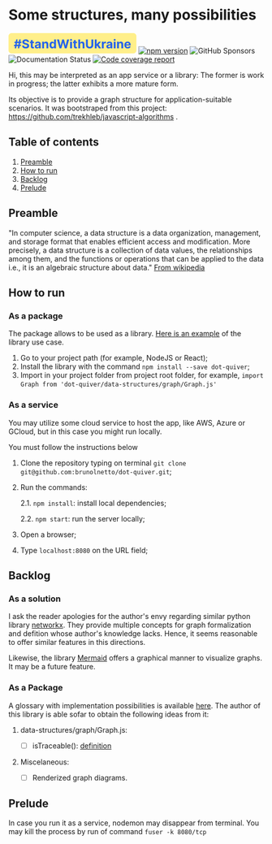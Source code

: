 # Some structures, many possibilities

[![StandWithUkraine](https://raw.githubusercontent.com/vshymanskyy/StandWithUkraine/main/badges/StandWithUkraine.svg)](https://github.com/vshymanskyy/StandWithUkraine/blob/main/docs/README.md)
[![npm version](https://img.shields.io/npm/v/dot-quiver)](https://www.npmjs.com/package/dot-quiver)
![GitHub Sponsors](https://img.shields.io/github/sponsors/dot-quiver)
![Documentation Status](https://img.shields.io/npm/l/dot-quiver)
[![Code coverage report](https://codecov.io/gh/dot-quiver/dot-quiver-api/branch/main/graph/badge.svg?token=U6VOO56PDL)](https://app.codecov.io/gh/dot-quiver/dot-quiver-api)

Hi, this may be interpreted as an app service or a library: The former is work in progress; the latter exhibits a more mature form.

Its objective is to provide a graph structure for application-suitable scenarios. It was bootstraped from this project: https://github.com/trekhleb/javascript-algorithms .

## Table of contents

1. [Preamble](#preamble)
2. [How to run](#how-to-run)
3. [Backlog](#backlog)
4. [Prelude](#prelude)

## Preamble

"In computer science, a data structure is a data organization, management, and storage format that enables efficient access and modification. More precisely, a data structure is a collection of data values, the relationships among them, and the functions or operations that can be applied to the data i.e., it is an algebraic structure about data." [From wikipedia](https://en.wikipedia.org/wiki/Data_structure)

## How to run

### As a package

The package allows to be used as a library. [Here is an example](https://github.com/dot-quiver/use-case) of the library use case.

1) Go to your project path (for example, NodeJS or React);
2) Install the library with the command ```npm install --save dot-quiver```;
3) Import in your project folder from project root folder, for example, ```import Graph from 'dot-quiver/data-structures/graph/Graph.js'```

### As a service

You may utilize some cloud service to host the app, like AWS, Azure or GCloud, but in this case you might run locally.

You must follow the instructions below

1) Clone the repository typing on terminal `git clone git@github.com:brunolnetto/dot-quiver.git`;
2) Run the commands:
    
    2.1. `npm install`: install local dependencies;
    
    2.2. `npm start`: run the server locally;

3) Open a browser;
4) Type `localhost:8080` on the URL field;

## Backlog

### As a solution

I ask the reader apologies for the author's envy regarding similar python library [networkx](https://networkx.org/documentation/stable/reference/classes/index.html). They provide multiple concepts for graph formalization and defition whose author's knowledge lacks. Hence, it seems reasonable to offer similar features in this directions.

Likewise, the library [Mermaid](https://github.com/mermaid-js/mermaid-cli) offers a graphical manner to visualize graphs. It may be a future feature.

### As a Package

A glossary with implementation possibilities is available [here](https://en.wikipedia.org/wiki/Glossary_of_graph_theory). The author of this library is able sofar to obtain the following ideas from it:

1. data-structures/graph/Graph.js:

    - [ ] isTraceable(): [definition](https://mathworld.wolfram.com/TraceableGraph.html)

2. Miscelaneous:

    - [ ] Renderized graph diagrams.

## Prelude

In case you run it as a service, nodemon may disappear from terminal. You may kill the process by run of command ```fuser -k 8080/tcp``` 

